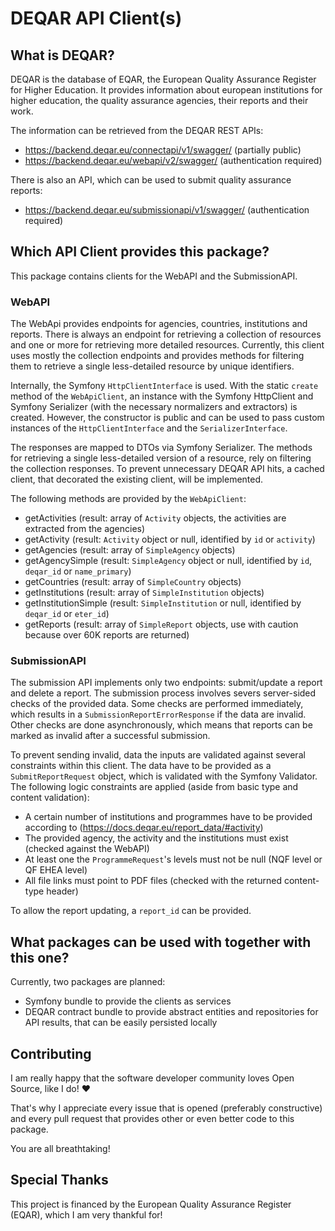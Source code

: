# DEQAR API Client(s)

## What is DEQAR?
DEQAR is the database of EQAR, the European Quality Assurance Register for Higher Education.
It provides information about european institutions for higher education, the quality assurance agencies,
their reports and their work.

The information can be retrieved from the DEQAR REST APIs:
* https://backend.deqar.eu/connectapi/v1/swagger/ (partially public)
* https://backend.deqar.eu/webapi/v2/swagger/ (authentication required)

There is also an API, which can be used to submit quality assurance reports:
* https://backend.deqar.eu/submissionapi/v1/swagger/ (authentication required)

## Which API Client provides this package?
This package contains clients for the WebAPI and the SubmissionAPI.

### WebAPI
The WebApi provides endpoints for agencies, countries, institutions and reports.
There is always an endpoint for retrieving a collection of resources and one or more for retrieving more detailed resources.
Currently, this client uses mostly the collection endpoints and provides methods for filtering them 
to retrieve a single less-detailed resource by unique identifiers.

Internally, the Symfony `HttpClientInterface` is used. With the static `create` method of the `WebApiClient`, 
an instance with the Symfony HttpClient and Symfony Serializer (with the necessary normalizers and extractors) is created.
However, the constructor is public and can be used to pass custom instances of the `HttpClientInterface` and the `SerializerInterface`.

The responses are mapped to DTOs via Symfony Serializer. The methods for retrieving a single less-detailed version of a resource,
rely on filtering the collection responses. To prevent unnecessary DEQAR API hits, a cached client, 
that decorated the existing client, will be implemented.

The following methods are provided by the `WebApiClient`:
* getActivities (result: array of `Activity` objects, the activities are extracted from the agencies)
* getActivity (result: `Activity` object or null, identified by `id` or `activity`)
* getAgencies (result: array of `SimpleAgency` objects)
* getAgencySimple (result: `SimpleAgency` object or null, identified by `id`, `deqar_id` or `name_primary`)
* getCountries (result: array of `SimpleCountry` objects)
* getInstitutions (result: array of `SimpleInstitution` objects)
* getInstitutionSimple (result: `SimpleInstitution` or null, identified by `deqar_id` or `eter_id`)
* getReports (result: array of `SimpleReport` objects, use with caution because over 60K reports are returned)

### SubmissionAPI
The submission API implements only two endpoints: submit/update a report and delete a report.
The submission process involves severs server-sided checks of the provided data. 
Some checks are performed immediately, which results in a `SubmissionReportErrorResponse` if the data are invalid.
Other checks are done asynchronously, which means that reports can be marked as invalid after a successful submission.

To prevent sending invalid, data the inputs are validated against several constraints within this client.
The data have to be provided as a `SubmitReportRequest` object, which is validated with the Symfony Validator.
The following logic constraints are applied (aside from basic type and content validation):
* A certain number of institutions and programmes have to be provided according to (https://docs.deqar.eu/report_data/#activity)
* The provided agency, the activity and the institutions must exist (checked against the WebAPI)
* At least one the `ProgrammeRequest`'s levels must not be null (NQF level or QF EHEA level)
* All file links must point to PDF files (checked with the returned content-type header)

To allow the report updating, a `report_id` can be provided.

## What packages can be used with together with this one?
Currently, two packages are planned:
* Symfony bundle to provide the clients as services
* DEQAR contract bundle to provide abstract entities and repositories for API results, that can be easily persisted locally

## Contributing
I am really happy that the software developer community loves Open Source, like I do! ♥

That's why I appreciate every issue that is opened (preferably constructive)
and every pull request that provides other or even better code to this package.

You are all breathtaking!

## Special Thanks
This project is financed by the European Quality Assurance Register (EQAR), which I am very thankful for!